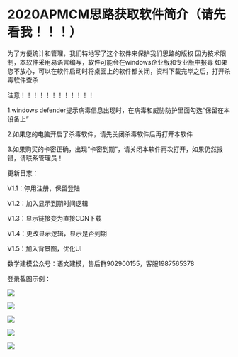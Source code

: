 # 2020APMCM思路获取软件简介（请先看我！！！）
为了方便统计和管理，我们特地写了这个软件来保护我们思路的版权
因为技术限制，本软件采用易语言编写，软件可能会在windows企业版和专业版中报毒
如果您不放心，可以在软件启动时将桌面上的软件都关闭，资料下载完毕之后，打开杀毒软件查杀

注意！！！！！！！！！！！！

1.windows defender提示病毒信息出现时，在病毒和威胁防护里面勾选“保留在本设备上”

2.如果您的电脑开启了杀毒软件，请先关闭杀毒软件后再打开本软件

3.如果购买的卡密正确，出现“卡密到期”，请关闭本软件再次打开，如果仍然报错，请联系管理员！

更新日志：

V1.1：停用注册，保留登陆

V1.2：加入显示到期时间逻辑

V1.3：显示链接变为直接CDN下载

V1.4：更改显示逻辑，显示是否到期

V1.5：加入背景图，优化UI

数学建模公众号：语文建模，售后群902900155，客服1987565378

登录截图示例：

![](http://qiukshuxi.hn-bkt.clouddn.com/%E5%8D%A1%E5%AF%86%E6%AD%A3%E7%A1%AE%E9%A1%B5%E9%9D%A2.png)

![](http://qiukshuxi.hn-bkt.clouddn.com/%E5%8D%A1%E5%AF%86%E9%94%99%E8%AF%AF%E7%95%8C%E9%9D%A2.png)

![](http://qiukshuxi.hn-bkt.clouddn.com/%E6%95%B0%E6%8D%AE%E5%BA%93%E8%BF%9E%E6%8E%A5%E6%88%90%E5%8A%9F.png)

![](http://qiukshuxi.hn-bkt.clouddn.com/%E6%98%BE%E7%A4%BA%E5%88%B0%E6%9C%9F%E6%97%B6%E9%97%B4%E9%A1%B5%E9%9D%A2.png)

![](http://qiukshuxi.hn-bkt.clouddn.com/%E4%B8%BB%E9%A1%B5%E9%9D%A2.png)
